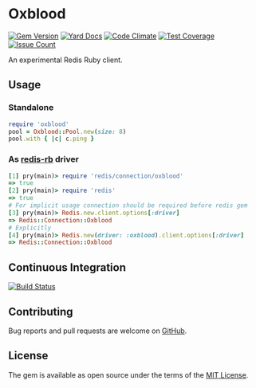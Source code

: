 # Oxblood

[![Gem Version](https://badge.fury.io/rb/oxblood.svg)](https://badge.fury.io/rb/oxblood)
[![Yard Docs](http://img.shields.io/badge/yard-docs-blue.svg)](http://rubydoc.info/github/etehtsea/oxblood/master/frames)
[![Code Climate](https://codeclimate.com/github/etehtsea/oxblood/badges/gpa.svg)](https://codeclimate.com/github/etehtsea/oxblood)
[![Test Coverage](https://codeclimate.com/github/etehtsea/oxblood/badges/coverage.svg)](https://codeclimate.com/github/etehtsea/oxblood/coverage)
[![Issue Count](https://codeclimate.com/github/etehtsea/oxblood/badges/issue_count.svg)](https://codeclimate.com/github/etehtsea/oxblood)

An experimental Redis Ruby client.

## Usage

### Standalone

```ruby
require 'oxblood'
pool = Oxblood::Pool.new(size: 8)
pool.with { |c| c.ping }
```

### As [redis-rb](https://github.com/redis/redis-rb) driver

```ruby
[1] pry(main)> require 'redis/connection/oxblood'
=> true
[2] pry(main)> require 'redis'
=> true
# For implicit usage connection should be required before redis gem
[3] pry(main)> Redis.new.client.options[:driver]
=> Redis::Connection::Oxblood
# Explicitly
[4] pry(main)> Redis.new(driver: :oxblood).client.options[:driver]
=> Redis::Connection::Oxblood
```

## Continuous Integration

[![Build Status](https://travis-ci.org/etehtsea/oxblood.svg?branch=master)](https://travis-ci.org/etehtsea/oxblood)

## Contributing

Bug reports and pull requests are welcome on [GitHub](https://github.com/etehtsea/oxblood).


## License

The gem is available as open source under the terms of the [MIT License](http://opensource.org/licenses/MIT).
